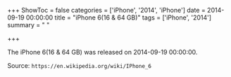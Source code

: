 +++
ShowToc = false
categories = ['iPhone', '2014', 'iPhone']
date = 2014-09-19 00:00:00
title = "iPhone 6(16 & 64 GB)"
tags = ['iPhone', '2014']
summary = " "

+++

The iPhone 6(16 & 64 GB) was released on 2014-09-19 00:00:00.

Source: `https://en.wikipedia.org/wiki/IPhone_6`


